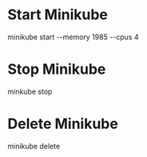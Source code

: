 # Start Minikube
minikube start --memory 1985 --cpus 4

# Stop Minikube
minkube stop

# Delete Minikube
minikube delete
